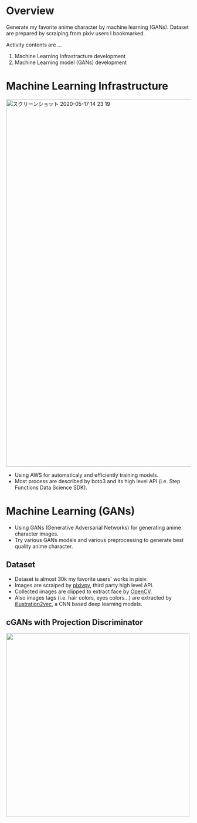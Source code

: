 # Overview
Generate my favorite anime character by machine learning (GANs).
Dataset are prepared by scraiping from pixiv users I bookmarked.

Activity contents are ...

1. Machine Learning Infrastracture development
2. Machine Learning model (GANs) development

# Machine Learning Infrastructure

<img width="1000" alt="スクリーンショット 2020-05-17 14 23 19" src="https://user-images.githubusercontent.com/46510874/82136546-1d039f80-984a-11ea-9cbb-5d7bb70450ec.png">

 - Using AWS for automaticaly and efficiently training models.
 - Most process are described by boto3 and its high level API (i.e. Step Functions Data Science SDK).
 
 # Machine Learning (GANs) 
  - Using GANs (Generative Adversarial Networks) for generating anime character images.
  - Try various GANs models and various preprocessing to generate best quality anime character.
  
  ## Dataset
   - Dataset is almost 30k my favorite users' works in pixiv.
   - Images are scraiped by [pixivpy](https://github.com/upbit/pixivpy), third party high level API.
   - Collected images are clipped to extract face by [OpenCV](https://opencv.org/).
   - Also images tags (i.e. hair colors, eyes colors...) are extracted by [illustration2vec](https://github.com/rezoo/illustration2vec), a CNN based deep learning models.
  
  ## cGANs with Projection Discriminator
  
  <img width="500" src="https://user-images.githubusercontent.com/46510874/77031702-bb5bbc00-69e5-11ea-8f12-bdee742d471f.png">
 
 
 
 
